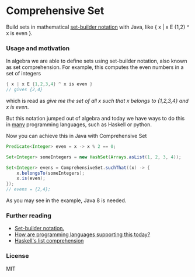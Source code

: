 # Comprehensive Set
Build sets in mathematical [set-builder notation](https://en.wikipedia.org/wiki/Set-builder_notation) with Java, like { x | x E {1,2} ^ x is even }.

### Usage and motivation

In algebra we are able to define sets using set-builder notation, also known as set comprehension. For example, this computes the even numbers in a set of integers

```java
{ x | x E {1,2,3,4} ^ x is even }
// gives {2,4}
```

which is read as _give me the set of all x such that x belongs to {1,2,3,4} and x is even_.

But this notation jumped out of algebra and today we have ways to do this in [many](https://en.wikipedia.org/wiki/Comparison_of_programming_languages_(list_comprehension)) programming languages, such as Haskell or python.

Now you can achieve this in Java with Comprehensive Set

```java
Predicate<Integer> even = x -> x % 2 == 0;

Set<Integer> someIntegers = new HashSet(Arrays.asList(1, 2, 3, 4));

Set<Integer> evens = ComprehensiveSet.suchThat((x) -> {
    x.belongsTo(someIntegers);
    x.is(even);
});
// evens = {2,4};
```

As you may see in the example, Java 8 is needed.

### Further reading

* [Set-builder notation.](https://en.wikipedia.org/wiki/Set-builder_notation)
* [How are programming languages supporting this today?](https://en.wikipedia.org/wiki/Comparison_of_programming_languages_(list_comprehension))
* [Haskell's list comprehension](http://learnyouahaskell.com/starting-out#im-a-list-comprehension)

### License

MIT

